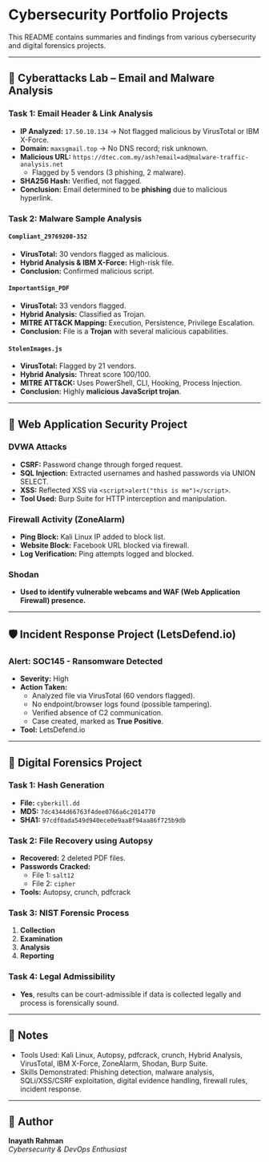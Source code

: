 # Cybersecurity Portfolio Projects

This README contains summaries and findings from various cybersecurity and digital forensics projects.

---

## 📧 **Cyberattacks Lab – Email and Malware Analysis**

### Task 1: Email Header & Link Analysis
- **IP Analyzed:** `17.50.10.134` → Not flagged malicious by VirusTotal or IBM X-Force.
- **Domain:** `maxsgmail.top` → No DNS record; risk unknown.
- **Malicious URL:** `https://dtec.com.my/ash?email=ad@malware-traffic-analysis.net`
  - Flagged by 5 vendors (3 phishing, 2 malware).
- **SHA256 Hash:** Verified, not flagged.
- **Conclusion:** Email determined to be **phishing** due to malicious hyperlink.

### Task 2: Malware Sample Analysis
#### `Compliant_29769200-352`
- **VirusTotal:** 30 vendors flagged as malicious.
- **Hybrid Analysis & IBM X-Force:** High-risk file.
- **Conclusion:** Confirmed malicious script.

#### `ImportantSign_PDF`
- **VirusTotal:** 33 vendors flagged.
- **Hybrid Analysis:** Classified as Trojan.
- **MITRE ATT&CK Mapping:** Execution, Persistence, Privilege Escalation.
- **Conclusion:** File is a **Trojan** with several malicious capabilities.

#### `StolenImages.js`
- **VirusTotal:** Flagged by 21 vendors.
- **Hybrid Analysis:** Threat score 100/100.
- **MITRE ATT&CK:** Uses PowerShell, CLI, Hooking, Process Injection.
- **Conclusion:** Highly **malicious JavaScript trojan**.

---

## 🔐 **Web Application Security Project**

### DVWA Attacks
- **CSRF:** Password change through forged request.
- **SQL Injection:** Extracted usernames and hashed passwords via UNION SELECT.
- **XSS:** Reflected XSS via `<script>alert("this is me")</script>`.
- **Tool Used:** Burp Suite for HTTP interception and manipulation.

### Firewall Activity (ZoneAlarm)
- **Ping Block:** Kali Linux IP added to block list.
- **Website Block:** Facebook URL blocked via firewall.
- **Log Verification:** Ping attempts logged and blocked.

### Shodan
- **Used to identify vulnerable webcams and WAF (Web Application Firewall) presence.**

---

## 🛡️ **Incident Response Project (LetsDefend.io)**

### Alert: SOC145 - Ransomware Detected
- **Severity:** High
- **Action Taken:**
  - Analyzed file via VirusTotal (60 vendors flagged).
  - No endpoint/browser logs found (possible tampering).
  - Verified absence of C2 communication.
  - Case created, marked as **True Positive**.
- **Tool:** LetsDefend.io

---

## 🧪 **Digital Forensics Project**

### Task 1: Hash Generation
- **File:** `cyberkill.dd`
- **MD5:** `7dc4344d66763f4dee0766a6c2014770`
- **SHA1:** `97cdf0ada549d940ece0e9aa8f94aa86f725b9db`

### Task 2: File Recovery using Autopsy
- **Recovered:** 2 deleted PDF files.
- **Passwords Cracked:**
  - File 1: `salt12`
  - File 2: `cipher`
- **Tools:** Autopsy, crunch, pdfcrack

### Task 3: NIST Forensic Process
1. **Collection**
2. **Examination**
3. **Analysis**
4. **Reporting**

### Task 4: Legal Admissibility
- **Yes**, results can be court-admissible if data is collected legally and process is forensically sound.

---

## 📝 Notes
- Tools Used: Kali Linux, Autopsy, pdfcrack, crunch, Hybrid Analysis, VirusTotal, IBM X-Force, ZoneAlarm, Shodan, Burp Suite.
- Skills Demonstrated: Phishing detection, malware analysis, SQLi/XSS/CSRF exploitation, digital evidence handling, firewall rules, incident response.

---

## 🔗 Author
**Inayath Rahman**  
*Cybersecurity & DevOps Enthusiast*
